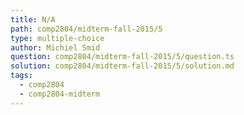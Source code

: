 ```yaml
---
title: N/A
path: comp2804/midterm-fall-2015/5
type: multiple-choice
author: Michiel Smid
question: comp2804/midterm-fall-2015/5/question.ts
solution: comp2804/midterm-fall-2015/5/solution.md
tags:
  - comp2804
  - comp2804-midterm
---
```

